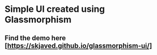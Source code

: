 # Simple UI created using Glassmorphism

## Find the demo here [https://skjaved.github.io/glassmorphism-ui/]